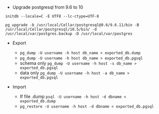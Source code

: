 - Upgrade postgresql from 9.6 to 10

`initdb --locale=C -E UTF8 --lc-ctype=UTF-8`

`pg_upgrade -b /usr/local/Cellar/postgresql@9.6/9.6.11/bin -B /usr/local/Cellar/postgresql/10.5/bin/ -d /usr/local/var/postgres.backup -D /usr/local/var/postgres`


- Export
  - `pg_dump -U username -h host db_name > exported_db.dump`
  - `pg_dump -U username -h host db_name > exported_db.pgsql`
  - schema only `pg_dump -U username -h host -s db_name > exported_db.pgsql`
  - data only `pg_dump -U username -h host -a db_name > exported_db.pgsql`

- Import

  - If file .dump `psql -U username -h host -d dbname < exported_db.dump`
  - `pg_restore -U username -h host -d dbname < exported_db.pgsql`
